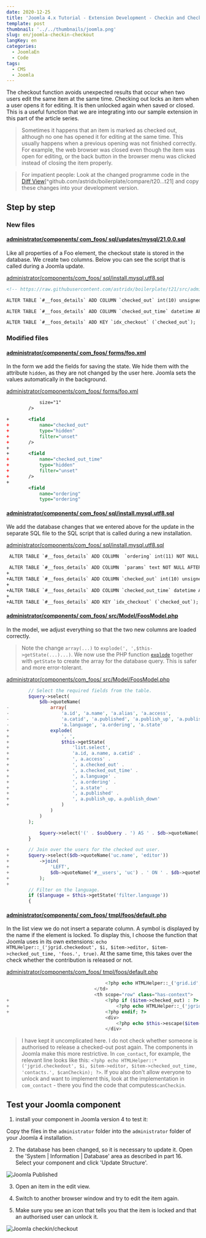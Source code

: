 ```yaml
---
date: 2020-12-25
title: 'Joomla 4.x Tutorial - Extension Development - Checkin and Checkout'
template: post
thumbnail: '../../thumbnails/joomla.png'
slug: en/joomla-checkin-checkout
langKey: en
categories:
  - JoomlaEn
  - Code
tags:
  - CMS
  - Joomla
---
```


The checkout function avoids unexpected results that occur when two users edit the same item at the same time. Checking out locks an item when a user opens it for editing. It is then unlocked again when saved or closed. This is a useful function that we are integrating into our sample extension in this part of the article series.<!-- \index{checkin and checkout} -->

> Sometimes it happens that an item is marked as checked out, although no one has opened it for editing at the same time. This usually happens when a previous opening was not finished correctly. For example, the web browser was closed even though the item was open for editing, or the back button in the browser menu was clicked instead of closing the item properly.

> For impatient people: Look at the changed programme code in the [Diff View](https://github.com/astridx/boilerplate/compare/t20...t21)[^github.com/astridx/boilerplate/compare/t20...t21] and copy these changes into your development version.

## Step by step

### New files

<!-- prettier-ignore -->
#### [administrator/components/ com\_foos/ sql/updates/mysql/21.0.0.sql](https://github.com/astridx/boilerplate/compare/t20...t21#diff-5646e047332531426be00a18128422a6)

Like all properties of a Foo element, the checkout state is stored in the database. We create two columns. Below you can see the script that is called during a Joomla update.

[administrator/components/com_foos/ sql/install.mysql.utf8.sql](https://github.com/astridx/boilerplate/blob/cf5374b964e155e82d4afbeb30362486e6a02227/src/administrator/components/com_foos/sql/install.mysql.utf8.sql)

```xml {numberLines: -2}
<!-- https://raw.githubusercontent.com/astridx/boilerplate/t21/src/administrator/components/com_foos/sql/updates/mysql/21.0.0.sql -->

ALTER TABLE `#__foos_details` ADD COLUMN `checked_out` int(10) unsigned NOT NULL DEFAULT 0 AFTER `alias`;

ALTER TABLE `#__foos_details` ADD COLUMN `checked_out_time` datetime AFTER `alias`;

ALTER TABLE `#__foos_details` ADD KEY `idx_checkout` (`checked_out`);

```

### Modified files

<!-- prettier-ignore -->
#### [administrator/components/ com\_foos/ forms/foo.xml](https://github.com/astridx/boilerplate/compare/t20...t21#diff-262e27353fbe755d3813ea2df19cd0ed)

In the form we add the fields for saving the state. We hide them with the attribute `hidden`, as they are not changed by the user here. Joomla sets the values automatically in the background.

[administrator/components/com_foos/ forms/foo.xml](https://github.com/astridx/boilerplate/blob/cf5374b964e155e82d4afbeb30362486e6a02227/src/administrator/components/com_foos/forms/foo.xml)

```xml {diff}
 			size="1"
 		/>

+		<field
+			name="checked_out"
+			type="hidden"
+			filter="unset"
+		/>
+
+		<field
+			name="checked_out_time"
+			type="hidden"
+			filter="unset"
+		/>
+
 		<field
 			name="ordering"
 			type="ordering"

```

<!-- prettier-ignore -->
#### [administrator/components/ com\_foos/ sql/install.mysql.utf8.sql](https://github.com/astridx/boilerplate/compare/t20...t21#diff-896f245bc8e493f91277fd33913ef974)

We add the database changes that we entered above for the update in the separate SQL file to the SQL script that is called during a new installation.

[administrator/components/com_foos/ sql/install.mysql.utf8.sql](https://github.com/astridx/boilerplate/blob/cf5374b964e155e82d4afbeb30362486e6a02227/src/administrator/components/com_foos/sql/install.mysql.utf8.sql)

```xml {diff}
 ALTER TABLE `#__foos_details` ADD COLUMN  `ordering` int(11) NOT NULL DEFAULT 0 AFTER `alias`;

 ALTER TABLE `#__foos_details` ADD COLUMN  `params` text NOT NULL AFTER `alias`;
+
+ALTER TABLE `#__foos_details` ADD COLUMN `checked_out` int(10) unsigned NOT NULL DEFAULT 0 AFTER `alias`;
+
+ALTER TABLE `#__foos_details` ADD COLUMN `checked_out_time` datetime AFTER `alias`;
+
+ALTER TABLE `#__foos_details` ADD KEY `idx_checkout` (`checked_out`);

```

<!-- prettier-ignore -->
#### [administrator/components/ com\_foos/ src/Model/FoosModel.php](https://github.com/astridx/boilerplate/compare/t20...t21#diff-2daf62ad6c51630353e31eaa3cc28626)

In the model, we adjust everything so that the two new columns are loaded correctly.

> Note the change `array(...)` to `explode(', ',$this->getState(...)...)`. We now use the PHP function [`explode`](https://www.php.net/manual/de/function.explode.php) together with `getState` to create the array for the database query. This is safer and more error-tolerant.

[administrator/components/com_foos/ src/Model/FoosModel.php](https://github.com/astridx/boilerplate/blob/cf5374b964e155e82d4afbeb30362486e6a02227/src/administrator/components/com_foos/src/Model/FoosModel.php)

```php {diff}
 		// Select the required fields from the table.
 		$query->select(
 			$db->quoteName(
-				array(
-					'a.id', 'a.name', 'a.alias', 'a.access',
-					'a.catid', 'a.published', 'a.publish_up', 'a.publish_down',
-					'a.language', 'a.ordering', 'a.state'
+				explode(
+					', ',
+					$this->getState(
+						'list.select',
+						'a.id, a.name, a.catid' .
+						', a.access' .
+						', a.checked_out' .
+						', a.checked_out_time' .
+						', a.language' .
+						', a.ordering' .
+						', a.state' .
+						', a.published' .
+						', a.publish_up, a.publish_down'
+					)
 				)
 			)
 		);

 			$query->select('(' . $subQuery . ') AS ' . $db->quoteName('association'));
 		}

+		// Join over the users for the checked out user.
+		$query->select($db->quoteName('uc.name', 'editor'))
+			->join(
+				'LEFT',
+				$db->quoteName('#__users', 'uc') . ' ON ' . $db->quoteName('uc.id') . ' = ' . $db->quoteName('a.checked_out')
+			);
+
 		// Filter on the language.
 		if ($language = $this->getState('filter.language'))
 		{

```

<!-- prettier-ignore -->
#### [administrator/components/ com\_foos/ tmpl/foos/default.php](https://github.com/astridx/boilerplate/compare/t20...t21#diff-3186af99ea4e3321b497b86fcd1cd757)

In the list view we do not insert a separate column. A symbol is displayed by the name if the element is locked. To display this, I choose the function that Joomla uses in its own extensions: `echo HTMLHelper::_('jgrid.checkedout', $i, $item->editor, $item->checked_out_time, 'foos.', true)`. At the same time, this takes over the check whether the contribution is released or not.

[administrator/components/com_foos/ tmpl/foos/default.php](https://github.com/astridx/boilerplate/blob/cf5374b964e155e82d4afbeb30362486e6a02227/src/administrator/components/com_foos/tmpl/foos/default.php)

```php {diff}
 									<?php echo HTMLHelper::_('grid.id', $i, $item->id); ?>
 								</td>
 								<th scope="row" class="has-context">
+									<?php if ($item->checked_out) : ?>
+										<?php echo HTMLHelper::_('jgrid.checkedout', $i, $item->editor, $item->checked_out_time, 'foos.', true); ?>
+									<?php endif; ?>
 									<div>
 										<?php echo $this->escape($item->name); ?>
 									</div>

```

> I have kept it uncomplicated here. I do not check whether someone is authorised to release a checked-out post again. The components in Joomla make this more restrictive. In `com_contact`, for example, the relevant line looks like this: `<?php echo HTMLHelper::*('jgrid.checkedout', $i, $item->editor, $item->checked_out_time, 'contacts.', $canCheckin); ?>`. If you also don't allow everyone to unlock and want to implement this, look at the implementation in `com_contact` - there you find the code that computes`$canCheckin`.

## Test your Joomla component

1. install your component in Joomla version 4 to test it:

Copy the files in the `administrator` folder into the `administrator` folder of your Joomla 4 installation.

2. The database has been changed, so it is necessary to update it. Open the 'System | Information | Database' area as described in part 16. Select your component and click 'Update Structure'.

![Joomla Published](/images/j4x16x1.png)

3. Open an item in the edit view.

4. Switch to another browser window and try to edit the item again.

5. Make sure you see an icon that tells you that the item is locked and that an authorised user can unlock it.

![Joomla checkin/checkout](/images/j4x25x1.png)
<img src="https://vg08.met.vgwort.de/na/edac2b46ee474dc89ce7d12f66f7fd4b" width="1" height="1" alt="">
